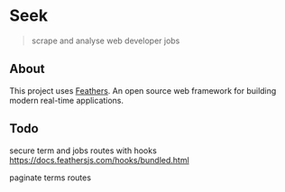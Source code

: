 # Seek

> scrape and analyse web developer jobs

## About

This project uses [Feathers](http://feathersjs.com). An open source web framework for building modern real-time applications.

## Todo

 secure term and jobs routes with hooks
 https://docs.feathersjs.com/hooks/bundled.html

 paginate terms routes
